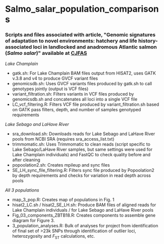 # Salmo_salar_population_comparisons

### Scripts and files associated with article, "Genomic signatures of adaptation to novel environments: hatchery and life history-associated loci in landlocked and anadromous Atlantic salmon (*Salmo salar*)" available at [CJFAS](https://cdnsciencepub.com/doi/full/10.1139/cjfas-2021-0066)

_Lake Champlain_

* gatk.sh: For Lake Champlain BAM files output from HISAT2, uses GATK v.3.8 and v4 to produce GVCF variant files
* genomicsdb.sh: Uses GVCF variants files produced by gatk.sh to call genotypes jointly (output is VCF files)
* variant_filtration.sh: Filters variants in VCF files produced by genomicsdb.sh and concatenates all loci into a single VCF file
* LC_vcf_filtering.R: Filters VCF file produced by variant_filtration.sh based on GATK pass filters, depth, and number of samples genotyped requirements

_Lake Sebago and LaHave River_

* sra_download.sh: Downloads reads for Lake Sebago and LaHave River pools from NCBI SRA (requires sra_access_list.txt)
* trimmomatic.sh: Uses Trimmomatic to clean reads (script specific to Lake Sebago/LaHave River samples, but same settings were used for Lake Champlain individuals) and FastQC to check quality before and after cleaning
* popoolation2.sh: Creates mpileup and sync files
* SE_LH_sync_file_filtering.R: Filters sync file produced by Popoolation2 by depth requirements and checks for variation in read depth across pools

_All 3 populations_
* map_3_pop.R: Creates map of populations in Fig. 1
* hisat2_LC.sh / hisat2_SE_LH.sh: Produce BAM files of aligned reads for Lake Champlain individuals / for Lake Sebago and LaHave River pools
* Fig_03_components_ZBTB18.R: Creates components to assemble gene diagram for Figure 3.
* 3_population_analyses.R: Bulk of analyses for project from identification of final set of >23k SNPs through identification of outlier loci, heterozygosity and <i>F</i><sub>ST</sub> calculations, etc.
